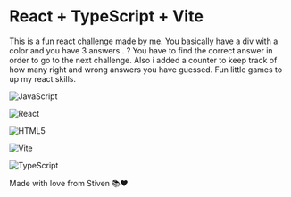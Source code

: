 # React + TypeScript + Vite

This is a fun react challenge made by me. You basically have a div with a color and you have 3 answers . ?
You have to find the correct answer in order to go to the next challenge. 
Also i added a counter to keep track of how many right and wrong answers you have guessed. 
Fun little games to up my react skills.

![JavaScript](https://img.shields.io/badge/javascript-%23323330.svg?style=for-the-badge&logo=javascript&logoColor=%23F7DF1E)

![React](https://img.shields.io/badge/react-%2320232a.svg?style=for-the-badge&logo=react&logoColor=%2361DAFB)

![HTML5](https://img.shields.io/badge/html5-%23E34F26.svg?style=for-the-badge&logo=html5&logoColor=white)

![Vite](https://img.shields.io/badge/vite-%23646CFF.svg?style=for-the-badge&logo=vite&logoColor=white)

![TypeScript](https://img.shields.io/badge/typescript-%23007ACC.svg?style=for-the-badge&logo=typescript&logoColor=white)


Made with love from Stiven 📚❤️